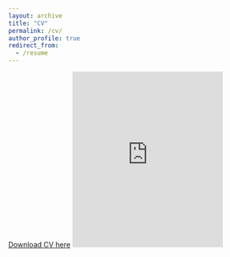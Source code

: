 ```yaml
---
layout: archive
title: "CV"
permalink: /cv/
author_profile: true
redirect_from:
  - /resume
---
```


[Download CV here](../files/V_Rama_Subramanian_CV.pdf)
<embed src="https://subramanye.github.io/files/V_Rama_Subramanian_CV.pdf" type="application/pdf" height="350"/>

